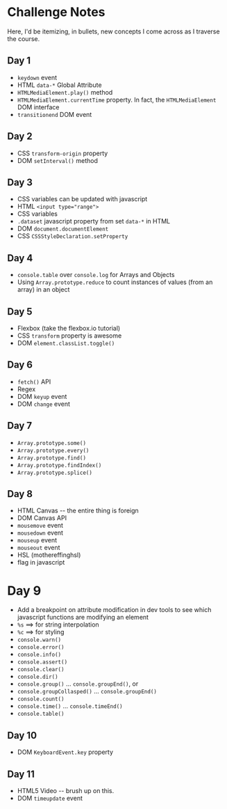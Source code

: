 # Challenge Notes

Here, I'd be itemizing, in bullets, new concepts I come across as I traverse the course.

## Day 1

* `keydown` event
* HTML `data-*` Global Attribute
* `HTMLMediaElement.play()` method
* `HTMLMediaElement.currentTime` property. In fact, the `HTMLMediaElement` DOM interface
* `transitionend` DOM event

## Day 2

* CSS `transform-origin` property
* DOM `setInterval()` method

## Day 3

* CSS variables can be updated with javascript
* HTML `<input type="range">`
* CSS variables
* `.dataset` javascript property from set `data-*` in HTML
* DOM `document.documentElement`
* CSS `CSSStyleDeclaration.setProperty`

## Day 4

* `console.table` over `console.log` for Arrays and Objects
* Using `Array.prototype.reduce` to count instances of values (from an array) in an object

## Day 5

* Flexbox (take the flexbox.io tutorial)
* CSS `transform` property is awesome
* DOM `element.classList.toggle()`

## Day 6

* `fetch()` API
* Regex
* DOM `keyup` event
* DOM `change` event

## Day 7

* `Array.prototype.some()`
* `Array.prototype.every()`
* `Array.prototype.find()`
* `Array.prototype.findIndex()`
* `Array.prototype.splice()`

## Day 8

* HTML Canvas -- the entire thing is foreign
* DOM Canvas API
* `mousemove` event
* `mousedown` event
* `mouseup` event
* `mouseout` event
* HSL (mothereffinghsl)
* flag in javascript

# Day 9

* Add a breakpoint on attribute modification in dev tools to see which javascript functions are modifying an element
* `%s` ==> for string interpolation
* `%c` ==> for styling
* `console.warn()`
* `console.error()`
* `console.info()`
* `console.assert()`
* `console.clear()`
* `console.dir()`
* `console.group()` ... `console.groupEnd()`, or
* `console.groupCollasped()` ... `console.groupEnd()`
* `console.count()`
* `console.time()` ... `console.timeEnd()`
* `console.table()`

## Day 10

* DOM `KeyboardEvent.key` property

## Day 11

* HTML5 Video -- brush up on this.
* DOM `timeupdate` event